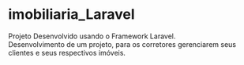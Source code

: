 # imobiliaria_Laravel
Projeto Desenvolvido usando o Framework Laravel.</br>
Desenvolvimento de um projeto, para os corretores gerenciarem seus clientes e seus respectivos imóveis.
